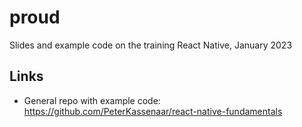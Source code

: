 # proud
Slides and example code on the training React Native, January 2023

## Links
- General repo with example code: https://github.com/PeterKassenaar/react-native-fundamentals

